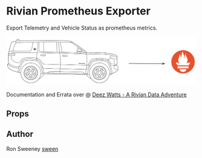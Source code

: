 # Rivian Prometheus Exporter
Export Telemetry and Vehicle Status as prometheus metrics.

<img src="https://github.com/sween/rivian-prometheus-exporter/raw/main/assets/rivianprom.png" alt="Whip to the Bucket">

Documentation and Errata over @ [Deez Watts - A Rivian Data Adventure](https://www.deezwatts.com)

## Props


## Author
Ron Sweeney [sween](https://www.github.com/sween)

